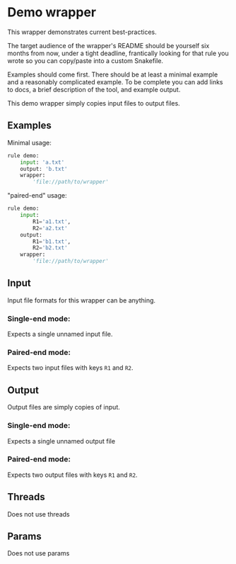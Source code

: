# Demo wrapper

This wrapper demonstrates current best-practices.

The target audience of the wrapper's README should be yourself six months from
now, under a tight deadline, frantically looking for that rule you wrote so you
can copy/paste into a custom Snakefile.

Examples should come first. There should be at least a minimal example and
a reasonably complicated example. To be complete you can add links to docs,
a brief description of the tool, and example output.

This demo wrapper simply copies input files to output files.

## Examples

Minimal usage:

```python
rule demo:
    input: 'a.txt'
    output: 'b.txt'
    wrapper:
        'file://path/to/wrapper'
```

"paired-end" usage:

```python
rule demo:
    input:
        R1='a1.txt',
        R2='a2.txt'
    output:
        R1='b1.txt',
        R2='b2.txt'
    wrapper:
        'file://path/to/wrapper'
```

## Input

Input file formats for this wrapper can be anything.

### Single-end mode:

Expects a single unnamed input file.

### Paired-end mode:

Expects two input files with keys `R1` and `R2`.

## Output

Output files are simply copies of input.

### Single-end mode:

Expects a single unnamed output file

### Paired-end mode:

Expects two output files with keys `R1` and `R2`.

## Threads
Does not use threads

## Params
Does not use params
